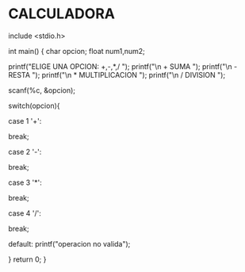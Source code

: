# CALCULADORA
include <stdio.h>

int main()
{
char opcion;
float num1,num2;

printf("ELIGE UNA OPCION: +,-,*,/ ");
printf("\n + SUMA ");
printf("\n - RESTA ");
printf("\n * MULTIPLICACION ");
printf("\n / DIVISION ");

scanf(%c, &opcion);


switch(opcion){

case 1 '+':

break;

case 2 '-':

break;

case 3 '*': 

break;

case 4 '/':

break;

default:
printf("operacion no valida");


}
return 0;
}
